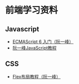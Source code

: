 # 前端学习资料

## Javascript

- [ECMAScript 6 入门（阮一峰）](http://es6.ruanyifeng.com/)
- [阮一峰JavaScript教程](http://www.ruanyifeng.com/blog/javascript/)

## CSS
- [Flex布局教程（阮一峰）](http://www.ruanyifeng.com/blog/2015/07/flex-grammar.html)
